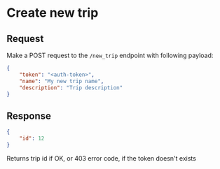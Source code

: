 # Create new trip

## Request

Make a POST request to the `/new_trip` endpoint with following payload:

```json
{
    "token": "<auth-token>",
    "name": "My new trip name",
    "description": "Trip description"
}
```

## Response
```json
{
    "id": 12
}
```
Returns trip id if OK, or 403 error code, if the token doesn't exists
